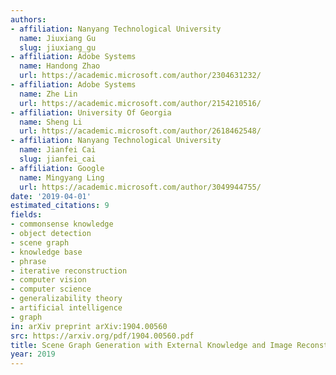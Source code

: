 ```yaml
---
authors:
- affiliation: Nanyang Technological University
  name: Jiuxiang Gu
  slug: jiuxiang_gu
- affiliation: Adobe Systems
  name: Handong Zhao
  url: https://academic.microsoft.com/author/2304631232/
- affiliation: Adobe Systems
  name: Zhe Lin
  url: https://academic.microsoft.com/author/2154210516/
- affiliation: University Of Georgia
  name: Sheng Li
  url: https://academic.microsoft.com/author/2618462548/
- affiliation: Nanyang Technological University
  name: Jianfei Cai
  slug: jianfei_cai
- affiliation: Google
  name: Mingyang Ling
  url: https://academic.microsoft.com/author/3049944755/
date: '2019-04-01'
estimated_citations: 9
fields:
- commonsense knowledge
- object detection
- scene graph
- knowledge base
- phrase
- iterative reconstruction
- computer vision
- computer science
- generalizability theory
- artificial intelligence
- graph
in: arXiv preprint arXiv:1904.00560
src: https://arxiv.org/pdf/1904.00560.pdf
title: Scene Graph Generation with External Knowledge and Image Reconstruction
year: 2019
---
```

